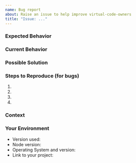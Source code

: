 ```yaml
---
name: Bug report
about: Raise an issue to help improve virtual-code-owners
title: "Issue: ..."
---
```


<!--- Provide a general summary of the issue in the Title above -->

### Expected Behavior

<!--- Tell us what you expect should happen -->

### Current Behavior

<!--- Tell what happens instead -->

### Possible Solution

<!--- Not obligatory, but suggestions how to fix the bug, or ideas what the reason for the bug is are welcome. -->

### Steps to Reproduce (for bugs)

<!--- Provide a link to a live example, or an unambiguous set of steps to -->
<!--- reproduce this bug. Include code to reproduce, if relevant -->

1.
2.
3.
4.

### Context

<!--- How has this issue affected you? What are you trying to accomplish? -->
<!--- Providing context helps us understand better, which will likely result in better, faster, stronger fixes -->

### Your Environment

<!--- Include as many relevant details about the environment you experienced the bug in -->

- Version used:
- Node version:
- Operating System and version:
- Link to your project:

